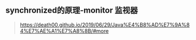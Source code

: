 ## synchronized的原理-monitor 监视器
>https://death00.github.io/2019/06/29/Java%E4%B8%AD%E7%9A%84%E7%AE%A1%E7%A8%8B/#more
